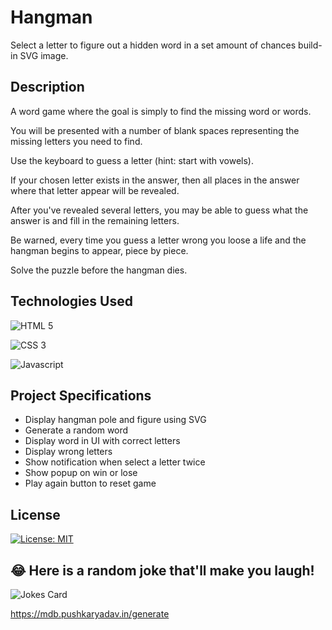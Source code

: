 # Hangman

Select a letter to figure out a hidden word in a set amount of chances build-in SVG image.

## Description

A word game where the goal is simply to find the missing word or words.

You will be presented with a number of blank spaces representing the missing letters you need to find.

Use the keyboard to guess a letter (hint: start with vowels).

If your chosen letter exists in the answer, then all places in the answer where that letter appear will be revealed.

After you've revealed several letters, you may be able to guess what the answer is and fill in the remaining letters.

Be warned, every time you guess a letter wrong you loose a life and the hangman begins to appear, piece by piece.

Solve the puzzle before the hangman dies.

## Technologies Used

![HTML 5](https://img.shields.io/badge/HTML5-E34F26?style=for-the-badge&logo=html5&logoColor=white)

![CSS 3](https://img.shields.io/badge/CSS3-1572B6?style=for-the-badge&logo=css3&logoColor=white)

![Javascript](https://img.shields.io/badge/JavaScript-F7DF1E?style=for-the-badge&logo=javascript&logoColor=black)

## Project Specifications

- Display hangman pole and figure using SVG
- Generate a random word
- Display word in UI with correct letters
- Display wrong letters
- Show notification when select a letter twice
- Show popup on win or lose
- Play again button to reset game

## License

[![License: MIT](https://img.shields.io/badge/License-MIT-yellow.svg)](https://opensource.org/licenses/MIT)

## 😂 Here is a random joke that'll make you laugh!

![Jokes Card](https://readme-jokes.vercel.app/api)

https://mdb.pushkaryadav.in/generate
